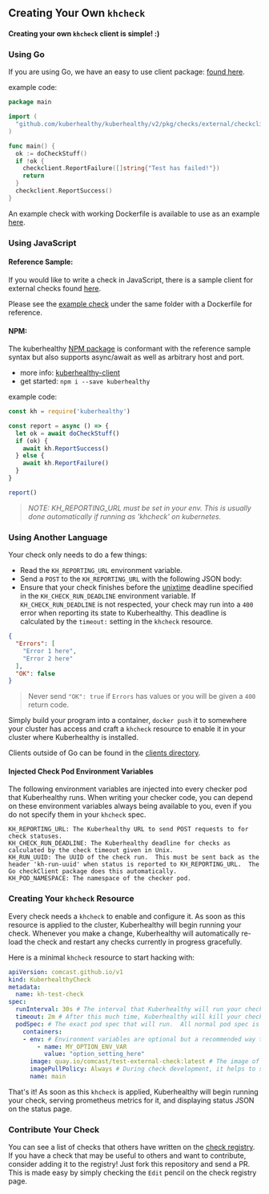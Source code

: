 ## Creating Your Own `khcheck`

#### Creating your own `khcheck` client is simple! :)

### Using Go 

If you are using Go, we have an easy to use client package: [found here](https://pkg.go.dev/github.com/kuberhealthy/kuberhealthy/v2/pkg/checks/external/checkclient).

example code:

```go
package main

import (
  "github.com/kuberhealthy/kuberhealthy/v2/pkg/checks/external/checkclient"
)

func main() {
  ok := doCheckStuff()
  if !ok {
    checkclient.ReportFailure([]string{"Test has failed!"})
    return
  }
  checkclient.ReportSuccess()
}

```

An example check with working Dockerfile is available to use as an example [here](../cmd/test-external-check/main.go).

### Using JavaScript

#### Reference Sample:

If you would like to write a check in JavaScript, there is a sample client for external checks found [here](../clients/js/).

Please see the [example check](../clients/js/example) under the same folder with a Dockerfile for reference.

#### NPM:

The kuberhealthy [NPM package](https://www.npmjs.com/package/kuberhealthy) is conformant with the reference sample syntax but also supports async/await as well as arbitrary host and port. 

- more info: [kuberhealthy-client](https://github.com/gWOLF3/kuberhealthy-client)
- get started: `npm i --save kuberhealthy`


example code: 
```javascript
const kh = require('kuberhealthy')

const report = async () => {
  let ok = await doCheckStuff()
  if (ok) {
    await kh.ReportSuccess()
  } else {
    await kh.ReportFailure()
  }
}

report()
```
> _NOTE: KH_REPORTING_URL must be set in your env. This is usually done automatically if running as 'khcheck' on kubernetes._ 


### Using Another Language

Your check only needs to do a few things:

- Read the `KH_REPORTING_URL` environment variable.
- Send a `POST` to the `KH_REPORTING_URL` with the following JSON body:
- Ensure that your check finishes before the [unixtime](https://en.wikipedia.org/wiki/Unix_time) deadline specified in the `KH_CHECK_RUN_DEADLINE` environment variable. If `KH_CHECK_RUN_DEADLINE` is not respected, your check may run into a `400` error when reporting its state to Kuberhealthy.  This deadline is calculated by the `timeout:` setting in the `khcheck` resource.

```json
{
  "Errors": [
    "Error 1 here",
    "Error 2 here"
  ],
  "OK": false
}
```

> Never send `"OK": true` if `Errors` has values or you will be given a `400` return code.

Simply build your program into a container, `docker push` it to somewhere your cluster has access and craft a `khcheck` resource to enable it in your cluster where Kuberhealthy is installed.

Clients outside of Go can be found in the [clients directory](../clients).

#### Injected Check Pod Environment Variables
The following environment variables are injected into every checker pod that Kuberhealthy runs.  When writing your checker code, you can depend on these environment variables always being available to you, even if you do not specify them in your `khcheck` spec.
```
KH_REPORTING_URL: The Kuberhealthy URL to send POST requests to for check statuses.
KH_CHECK_RUN_DEADLINE: The Kuberhealthy deadline for checks as calculated by the check timeout given in Unix.
KH_RUN_UUID: The UUID of the check run.  This must be sent back as the header 'kh-run-uuid' when status is reported to KH_REPORTING_URL.  The Go checkClient package does this automatically.
KH_POD_NAMESPACE: The namespace of the checker pod.
```

### Creating Your `khcheck` Resource

Every check needs a `khcheck` to enable and configure it.  As soon as this resource is applied to the cluster, Kuberhealthy will begin running your check.  Whenever you make a change, Kuberhealthy will automatically re-load the check and restart any checks currently in progress gracefully.

Here is a minimal `khcheck` resource to start hacking with:

```yaml
apiVersion: comcast.github.io/v1
kind: KuberhealthyCheck
metadata:
  name: kh-test-check 
spec:
  runInterval: 30s # The interval that Kuberhealthy will run your check on 
  timeout: 2m # After this much time, Kuberhealthy will kill your check and consider it "failed"
  podSpec: # The exact pod spec that will run.  All normal pod spec is valid here.
    containers:
    - env: # Environment variables are optional but a recommended way to configure check behavior
        - name: MY_OPTION_ENV_VAR
          value: "option_setting_here"
      image: quay.io/comcast/test-external-check:latest # The image of the check you just pushed
      imagePullPolicy: Always # During check development, it helps to set this to 'Always' to prevent on-node image caching.
      name: main
```

That's it!  As soon as this `khcheck` is applied, Kuberhealthy will begin running your check, serving prometheus metrics for it, and displaying status JSON on the status page.

### Contribute Your Check

You can see a list of checks that others have written on the [check registry](EXTERNAL_CHECKS_REGISTRY.md).  If you have a check that may be useful to others and want to contribute, consider adding it to the registry!  Just fork this repository and send a PR.  This is made easy by simply checking the `Edit` pencil on the check registry page.

